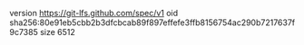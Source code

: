 version https://git-lfs.github.com/spec/v1
oid sha256:80e91eb5cbb2b3dfcbcab89f897effefe3ffb8156754ac290b7217637f9c7385
size 6512
